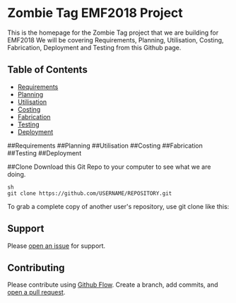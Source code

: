 # Zombie Tag EMF2018 Project
This is the homepage for the Zombie Tag project that we are building for EMF2018
We will be covering Requirements, Planning, Utilisation, Costing, Fabrication, Deployment and Testing from this Github page. 

## Table of Contents
- [Requirements](#Requirements)
- [Planning](#Planning)
- [Utilisation](#Utilisation)
- [Costing](#Costing)
- [Fabrication](#Fabrication)
- [Testing](#Testing)
- [Deployment](#Deployment)






##Requirements
##Planning
##Utilisation
##Costing
##Fabrication
##Testing
##Deployment


##Clone
Download this Git Repo to your computer to see what we are doing. 

```
sh
git clone https://github.com/USERNAME/REPOSITORY.git

```
To grab a complete copy of another user's repository, use git clone like this:



## Support

Please [open an issue](https://github.com/fraction/readme-boilerplate/issues/new) for support.

## Contributing

Please contribute using [Github Flow](https://guides.github.com/introduction/flow/). Create a branch, add commits, and [open a pull request](https://github.com/fraction/readme-boilerplate/compare/).
